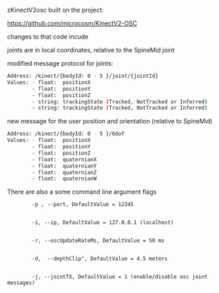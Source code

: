 zKinectV2osc
built on the project:

https://github.com/microcosm/KinectV2-OSC


changes to that code incude

joints are in local coordinates, relative to the SpineMid joint

modified message protocol for joints:

```sh
Address: /kinect/{bodyId: 0 - 5 }/joint/{jointId}
Values: - float:  positionX
        - float:  positionY
        - float:  positionZ
        - string: trackingState (Tracked, NotTracked or Inferred)
        - string: trackingState (Tracked, NotTracked or Inferred)
```

new message for the user position and orientation (relative to SpineMid)

```sh
Address: /kinect/{bodyId: 0 - 5 }/6dof
Values: - float:  positionX
        - float:  positionY
        - float:  positionZ
        - float:  quaternianX
        - float:  quaternianY
        - float:  quaternianZ
        - float:  quaternianW
```
There are also a some command line argument flags

            -p , --port, DefaultValue = 12345


            -i, --ip, DefaultValue = 127.0.0.1 (localhost)


            -r, --oscUpdateRateMs, DefaultValue = 50 ms


            -d,  --depthClip", DefaultValue = 4.5 meters


            -j, --jointTX, DefaultValue = 1 (enable/disable osc joint messages)
